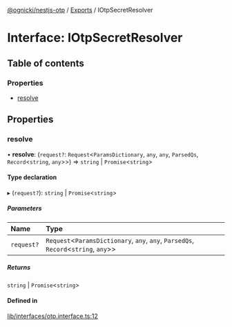 [@ognicki/nestjs-otp](../README.md) / [Exports](../modules.md) / IOtpSecretResolver

# Interface: IOtpSecretResolver

## Table of contents

### Properties

- [resolve](IOtpSecretResolver.md#resolve)

## Properties

### resolve

• **resolve**: (`request?`: `Request`\<`ParamsDictionary`, `any`, `any`, `ParsedQs`, `Record`\<`string`, `any`\>\>) => `string` \| `Promise`\<`string`\>

#### Type declaration

▸ (`request?`): `string` \| `Promise`\<`string`\>

##### Parameters

| Name | Type |
| :------ | :------ |
| `request?` | `Request`\<`ParamsDictionary`, `any`, `any`, `ParsedQs`, `Record`\<`string`, `any`\>\> |

##### Returns

`string` \| `Promise`\<`string`\>

#### Defined in

[lib/interfaces/otp.interface.ts:12](https://github.com/mwognicki/nestjs-otp/blob/019ed90/lib/interfaces/otp.interface.ts#L12)

